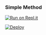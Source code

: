 
  ### Simple Method
  
[![Run on Repl.it](https://www.linkpicture.com/q/Untitled-3_10.jpg)    ](https://replit.com/@phaticusthiccy/WhatsAsena-QR)

[![Deploy]([https://www.linkpicture.com/q/heroku.jpg](https://uxwing.com/heroku-icon/))    ](https://heroku.com/deploy?template=https://github.com/Sb-4Ma6DE5H/amar_ser)
     
